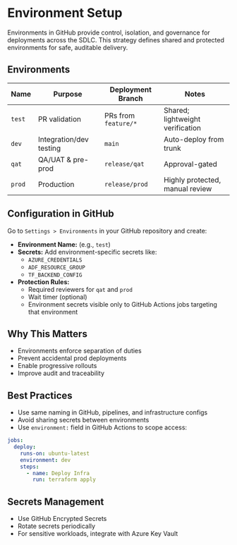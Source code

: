 # Environment Setup

Environments in GitHub provide control, isolation, and governance for deployments across the SDLC. This strategy defines shared and protected environments for safe, auditable delivery.

## Environments

| Name    | Purpose                  | Deployment Branch       | Notes                             |
|---------|--------------------------|--------------------------|-----------------------------------|
| `test`  | PR validation            | PRs from `feature/*`     | Shared; lightweight verification |
| `dev`   | Integration/dev testing  | `main`                   | Auto-deploy from trunk           |
| `qat`   | QA/UAT & pre-prod        | `release/qat`            | Approval-gated                   |
| `prod`  | Production               | `release/prod`           | Highly protected, manual review  |

## Configuration in GitHub

Go to `Settings > Environments` in your GitHub repository and create:

- **Environment Name:** (e.g., `test`)
- **Secrets:** Add environment-specific secrets like:
  - `AZURE_CREDENTIALS`
  - `ADF_RESOURCE_GROUP`
  - `TF_BACKEND_CONFIG`
- **Protection Rules:**
  - Required reviewers for `qat` and `prod`
  - Wait timer (optional)
  - Environment secrets visible only to GitHub Actions jobs targeting that environment

## Why This Matters

- Environments enforce separation of duties
- Prevent accidental prod deployments
- Enable progressive rollouts
- Improve audit and traceability

## Best Practices

- Use same naming in GitHub, pipelines, and infrastructure configs
- Avoid sharing secrets between environments
- Use `environment:` field in GitHub Actions to scope access:

```yaml
jobs:
  deploy:
    runs-on: ubuntu-latest
    environment: dev
    steps:
      - name: Deploy Infra
        run: terraform apply
```

## Secrets Management

- Use GitHub Encrypted Secrets
- Rotate secrets periodically
- For sensitive workloads, integrate with Azure Key Vault

